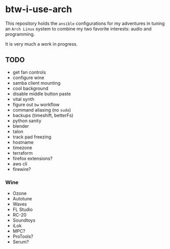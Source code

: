 # btw-i-use-arch

This repository holds the `ansible` configurations for my adventures in tuning an `Arch Linux` system to combine my two favorite interests: audio and programming.

It is very much a work in progress.

## TODO
- get fan controls
- configure wine
- samba client mounting
- cool background
- disable middle button paste
- vital synth
- figure out `bw` workflow
- command aliasing (no `sudo`)
- backups (timeshift, betterFs)
- python sanity
- blender
- talon
- track pad freezing
- hostname
- timezone
- terraform
- firefox extensions?
- aws cli
- firewire?

### Wine
- Ozone
- Autotune
- Waves
- FL Studio
- RC-20
- Soundtoys
- iLok
- MPC?
- ProTools?
- Serum?
